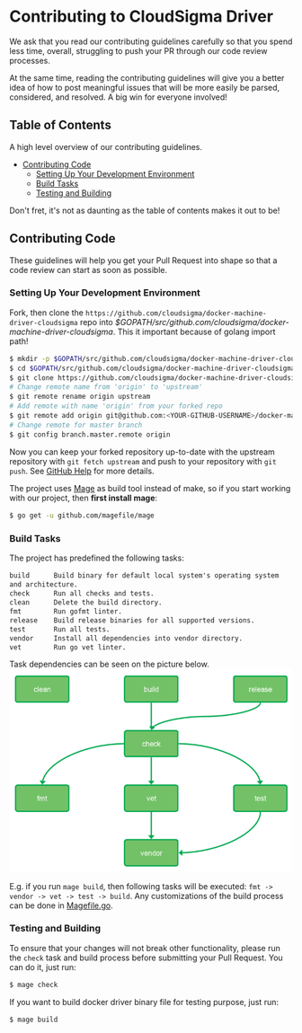# Contributing to CloudSigma Driver

We ask that you read our contributing guidelines carefully so that you spend less time, overall,
struggling to push your PR through our code review processes.

At the same time, reading the contributing guidelines will give you a better idea of how to post
meaningful issues that will be more easily be parsed, considered, and resolved. A big win for
everyone involved!


## Table of Contents

A high level overview of our contributing guidelines.

- [Contributing Code](#contributing-code)
  - [Setting Up Your Development Environment](#setting-up-your-development-environment)
  - [Build Tasks](#build-tasks)
  - [Testing and Building](#testing-and-building)

Don't fret, it's not as daunting as the table of contents makes it out to be!


## Contributing Code

These guidelines will help you get your Pull Request into shape so that a code review can start
as soon as possible.

### Setting Up Your Development Environment

Fork, then clone the `https://github.com/cloudsigma/docker-machine-driver-cloudsigma` repo into
*$GOPATH/src/github.com/cloudsigma/docker-machine-driver-cloudsigma*.
This it important because of golang import path!

```bash
$ mkdir -p $GOPATH/src/github.com/cloudsigma/docker-machine-driver-cloudsigma
$ cd $GOPATH/src/github.com/cloudsigma/docker-machine-driver-cloudsigma
$ git clone https://github.com/cloudsigma/docker-machine-driver-cloudsigma .
# Change remote name from 'origin' to 'upstream'
$ git remote rename origin upstream
# Add remote with name 'origin' from your forked repo
$ git remote add origin git@github.com:<YOUR-GITHUB-USERNAME>/docker-machine-driver-cloudsigma.git
# Change remote for master branch
$ git config branch.master.remote origin
```

Now you can keep your forked repository up-to-date with the upstream repository with `git fetch upstream`
and push to your repository with `git push`. See [GitHub Help](https://help.github.com/articles/syncing-a-fork/)
for more details.

The project uses [Mage](https://magefile.org/) as build tool instead of make, so if you start working
 with our project, then **first install mage**:

```bash
$ go get -u github.com/magefile/mage
```

### Build Tasks

The project has predefined the following tasks:

```
build      Build binary for default local system's operating system and architecture.
check      Run all checks and tests.
clean      Delete the build directory.
fmt        Run gofmt linter.
release    Build release binaries for all supported versions.
test       Run all tests.
vendor     Install all dependencies into vendor directory.
vet        Run go vet linter.
```

Task dependencies can be seen on the picture below.
![build-tasks](build_tasks.png)

E.g. if you run `mage build`, then following tasks will be executed: `fmt -> vendor -> vet -> test -> build`.
Any customizations of the build process can be done in [Magefile.go](../Magefile.go).

### Testing and Building

To ensure that your changes will not break other functionality, please run the `check` task and
build process before submitting your Pull Request. You can do it, just run:

```bash
$ mage check
```

If you want to build docker driver binary file for testing purpose, just run:

```bash
$ mage build
```
